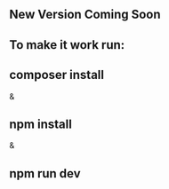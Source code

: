 ## New Version Coming Soon
## To make it work run:
## composer install
&
## npm install
&
## npm run dev
